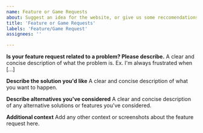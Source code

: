 ```yaml
---
name: Feature or Game Requests
about: Suggest an idea for the website, or give us some reccomendations of games we should add to Orion´s Flash Archive.
title: 'Feature or Game Requests'
labels: 'Feature/Game Request'
assignees: ''

---
```


**Is your feature request related to a problem? Please describe.**
A clear and concise description of what the problem is. Ex. I'm always frustrated when [...]

**Describe the solution you'd like**
A clear and concise description of what you want to happen.

**Describe alternatives you've considered**
A clear and concise description of any alternative solutions or features you've considered.

**Additional context**
Add any other context or screenshots about the feature request here.
